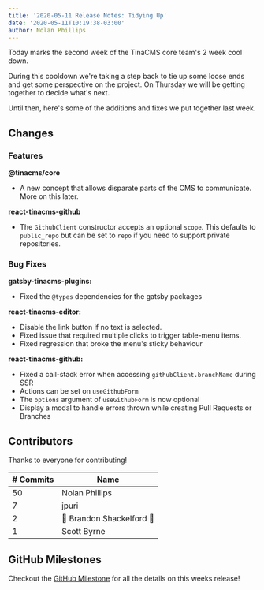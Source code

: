 ```yaml
---
title: '2020-05-11 Release Notes: Tidying Up'
date: '2020-05-11T10:19:38-03:00'
author: Nolan Phillips
---
```

Today marks the second week of the TinaCMS core team's 2 week cool down.

During this cooldown we're taking a step back to tie up some loose ends and get some perspective on the project. On Thursday we will be getting together to decide what's next.

Until then, here's some of the additions and fixes we put together last week.

## Changes

### Features

**@tinacms/core**

* A new concept that allows disparate parts of the CMS to communicate. More on this later.

**react-tinacms-github**

* The `GithubClient` constructor accepts an optional `scope`. This defaults to `public_repo` but can be set to `repo` if you need to support private repositories.

### Bug Fixes

**gatsby-tinacms-plugins:**

* Fixed the `@types` dependencies for the gatsby packages

**react-tinacms-editor:**

* Disable the link button if no text is selected.
* Fixed issue that required multiple clicks to trigger table-menu items.
* Fixed regression that broke the menu's sticky behaviour

**react-tinacms-github:**

* Fixed a call-stack error when accessing `githubClient.branchName` during SSR
* Actions can be set on `useGithubForm`
* The `options` argument of `useGithubForm` is now optional
* Display a modal to handle errors thrown while creating Pull Requests or Branches

## Contributors

Thanks to everyone for contributing!

| # Commits | Name |
| --- | --- |
| 50 | Nolan Phillips |
| 7 | jpuri |
| 2 | 🎉 Brandon Shackelford 🎉 |
| 1 | Scott Byrne |

## GitHub Milestones

Checkout the [GitHub Milestone](https://github.com/tinacms/tinacms/milestone/22?closed=1) for all the details on this weeks release!